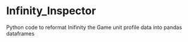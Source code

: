 # Infinity_Inspector
Python code to reformat Inifinity the Game unit profile data into pandas dataframes
